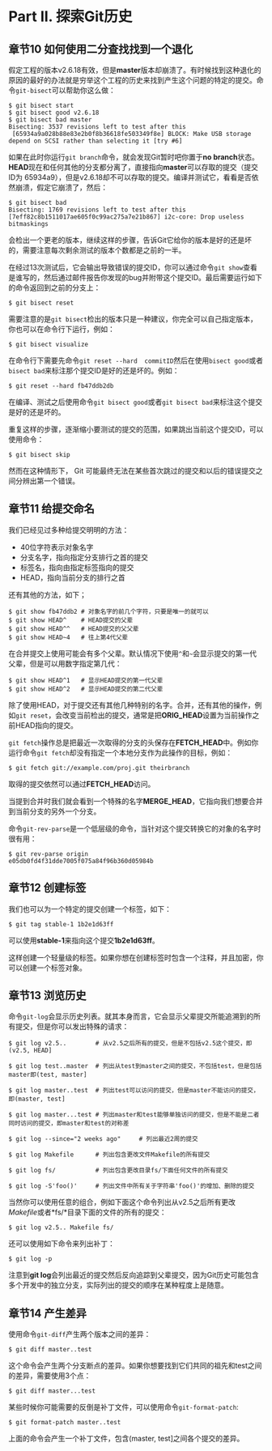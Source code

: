 
# Part II. 探索Git历史 #

## 章节10  如何使用二分查找找到一个退化 ##
假定工程的版本v2.6.18有效，但是**master**版本却崩溃了。有时候找到这种退化的原因的最好的办法就是穷举这个工程的历史来找到产生这个问题的特定的提交。命令`git-bisect`可以帮助你这么做：

```
$ git bisect start
$ git bisect good v2.6.18
$ git bisect bad master
Bisecting: 3537 revisions left to test after this
 [65934a9a028b88e83e2b0f8b36618fe503349f8e] BLOCK: Make USB storage depend on SCSI rather than selecting it [try #6]
```

如果在此时你运行`git branch`命令，就会发现Git暂时吧你置于**no branch**状态。**HEAD**现在和任何其他的分支都分离了，直接指向**master**可以存取的提交（提交ID为 65934a9），但是v2.6.18却不可以存取的提交。编译并测试它，看看是否依然崩溃，假定它崩溃了，然后：

```
$ git bisect bad
Bisecting: 1769 revisions left to test after this
[7eff82c8b1511017ae605f0c99ac275a7e21b867] i2c-core: Drop useless bitmaskings
```

会检出一个更老的版本，继续这样的步骤，告诉Git它给你的版本是好的还是坏的，需要注意每次剩余测试的版本个数都是之前的一半。

在经过13次测试后，它会输出导致错误的提交ID，你可以通过命令`git show`查看是谁写的，然后通过邮件报告你发现的bug并附带这个提交ID。最后需要运行如下的命令返回到之前的分支上：

```
$ git bisect reset
```

需要注意的是`git bisect`检出的版本只是一种建议，你完全可以自己指定版本，你也可以在命令行下运行，例如：

```
$ git bisect visualize
```

在命令行下需要先命令`git reset --hard  commitID`然后在使用`bisect good`或者`bisect bad`来标注那个提交ID是好的还是坏的。例如：
```
$ git reset --hard fb47ddb2db
```
在编译、测试之后使用命令`git bisect good`或者`git bisect bad`来标注这个提交是好的还是坏的。

重复这样的步骤，逐渐缩小要测试的提交的范围，如果跳出当前这个提交ID，可以使用命令：
```
$ git bisect skip
```

然而在这种情形下， Git 可能最终无法在某些首次跳过的提交和以后的错误提交之间分辨出第一个错误。



## 章节11  给提交命名 ##
我们已经见过多种给提交明明的方法：

- 40位字符表示对象名字
- 分支名字，指向指定分支排行之首的提交
- 标签名，指向由指定标签指向的提交
- HEAD，指向当前分支的排行之首

还有其他的方法，如下；
```
$ git show fb47ddb2 # 对象名字的前几个字符，只要是唯一的就可以
$ git show HEAD^  	# HEAD提交的父辈
$ git show HEAD^^ 	# HEAD提交的父父辈
$ git show HEAD~4 	# 往上第4代父辈
```

在合并提交上使用可能会有多个父辈。默认情况下使用`^`和`~`会显示提交的第一代父辈，但是可以用数字指定第几代：
```
$ git show HEAD^1	# 显示HEAD提交的第一代父辈
$ git show HEAD^2 	# 显示HEAD提交的第二代父辈
```

除了使用HEAD，对于提交还有其他几种特别的名字。合并，还有其他的操作，例如`git reset`，会改变当前检出的提交，通常是把**ORIG_HEAD**设置为当前操作之前HEAD指向的提交。

`git fetch`操作总是把最近一次取得的分支的头保存在**FETCH_HEAD**中。例如你运行命令`git fetch`却没有指定一个本地分支作为此操作的目标，例如：
```
$ git fetch git://example.com/proj.git theirbranch
```
取得的提交依然可以通过**FETCH_HEAD**访问。

当提到合并时我们就会看到一个特殊的名字**MERGE_HEAD**，它指向我们想要合并到当前分支的另外一个分支。

命令`git-rev-parse`是一个低层级的命令，当针对这个提交转换它的对象的名字时很有用：
```
$ git rev-parse origin
e05db0fd4f31dde7005f075a84f96b360d05984b
```


## 章节12  创建标签 ##
我们也可以为一个特定的提交创建一个标签，如下：
```
$ git tag stable-1 1b2e1d63ff
```
可以使用**stable-1**来指向这个提交**1b2e1d63ff**。

这样创建一个轻量级的标签。如果你想在创建标签时包含一个注释，并且加密，你可以创建一个标签对象。

## 章节13  浏览历史 ##
命令`git-log`会显示历史列表。就其本身而言，它会显示父辈提交所能追溯到的所有提交，但是你可以发出特殊的请求：
```
$ git log v2.5..		# 从v2.5之后所有的提交，但是不包括v2.5这个提交，即 (v2.5, HEAD]

$ git log test..master	# 列出从test到master之间的提交，不包括test，但是包括master即(test, master]

$ git log master..test	# 列出test可以访问的提交，但是master不能访问的提交，即(master, test]

$ git log master...test	# 列出master和test能够单独访问的提交，但是不能是二者同时访问的提交，即master和test的对称差

$ git log --since="2 weeks ago" 	# 列出最近2周的提交

$ git log Makefile      # 列出包含更改文件Makefile的所有提交

$ git log fs/			# 列出包含更改目录fs/下面任何文件的所有提交

$ git log -S'foo()'		# 列出文件中所有关于字符串'foo()'的增加、删除的提交

```

当然你可以使用任意的组合，例如下面这个命令列出从v2.5之后所有更改*Makefile*或者*fs/*目录下面的文件的所有的提交：
```
$ git log v2.5.. Makefile fs/
```

还可以使用如下命令来列出补丁：
```
$ git log -p
```

注意到**git log**会列出最近的提交然后反向追踪到父辈提交，因为Git历史可能包含多个开发中的独立分支，实际列出的提交的顺序在某种程度上是随意。


## 章节14  产生差异 ##
使用命令`git-diff`产生两个版本之间的差异：
```
$ git diff master..test
```
这个命令会产生两个分支断点的差异。如果你想要找到它们共同的祖先和test之间的差异，需要使用3个点：
```
$ git diff master...test
```

某些时候你可能需要的反倒是补丁文件，可以使用命令`git-format-patch`:
```
$ git format-patch master..test
```
上面的命令会产生一个补丁文件，包含(master, test]之间各个提交的差异。



